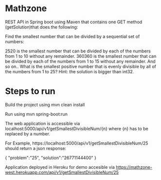 # Mathzone 

 REST API in Spring boot using Maven that contains one GET  method (getSolution)that does the following:
  
 Find the smallest number that can be divided by a sequential set of numbers:
 
2520 is the smallest number that can be divided by each of the numbers from 1 to 10 without any remainder.
360360 is the smallest number that can be divided by each of the numbers from 1 to 15 without any remainder.
And so on..
What is the smallest positive number that is evenly divisible by all of the numbers from 1 to 25? Hint: the solution is bigger than int32. 

# Steps to run
Build the project using mvn clean install

Run using mvn spring-boot:run

The web application is accessible via localhost:5000/api/v1/getSmallestDivisibleNum/{n} where {n} has to be replaced by a number. 

For Example, https://localhost:5000/api/v1/getSmallestDivisibleNum/25  should return a json response:

{
"problem":"25",
"solution":"26771144400"
}

Application deployed in Heroku for demo accesible via https://mathzone-west.herokuapp.com/api/v1/getSmallestDivisibleNum/25
